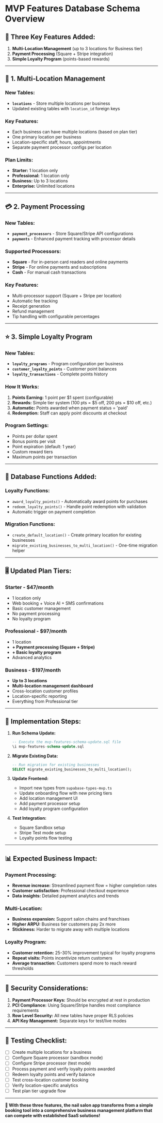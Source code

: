 # MVP Features Database Schema Overview

## 🎯 **Three Key Features Added:**
1. **Multi-Location Management** (up to 3 locations for Business tier)
2. **Payment Processing** (Square + Stripe integration)
3. **Simple Loyalty Program** (points-based rewards)

---

## 🏢 **1. Multi-Location Management**

### New Tables:
- **`locations`** - Store multiple locations per business
- Updated existing tables with `location_id` foreign keys

### Key Features:
- Each business can have multiple locations (based on plan tier)
- One primary location per business
- Location-specific staff, hours, appointments
- Separate payment processor configs per location

### Plan Limits:
- **Starter:** 1 location only
- **Professional:** 1 location only  
- **Business:** Up to 3 locations
- **Enterprise:** Unlimited locations

---

## 💳 **2. Payment Processing**

### New Tables:
- **`payment_processors`** - Store Square/Stripe API configurations
- **`payments`** - Enhanced payment tracking with processor details

### Supported Processors:
- **Square** - For in-person card readers and online payments
- **Stripe** - For online payments and subscriptions
- **Cash** - For manual cash transactions

### Key Features:
- Multi-processor support (Square + Stripe per location)
- Automatic fee tracking
- Receipt generation
- Refund management
- Tip handling with configurable percentages

---

## ⭐ **3. Simple Loyalty Program**

### New Tables:
- **`loyalty_programs`** - Program configuration per business
- **`customer_loyalty_points`** - Customer point balances
- **`loyalty_transactions`** - Complete points history

### How It Works:
1. **Points Earning:** 1 point per $1 spent (configurable)
2. **Rewards:** Simple tier system (100 pts = $5 off, 200 pts = $10 off, etc.)
3. **Automatic:** Points awarded when payment status = 'paid'
4. **Redemption:** Staff can apply point discounts at checkout

### Program Settings:
- Points per dollar spent
- Bonus points per visit
- Point expiration (default: 1 year)
- Custom reward tiers
- Maximum points per transaction

---

## 🔄 **Database Functions Added:**

### Loyalty Functions:
- `award_loyalty_points()` - Automatically award points for purchases
- `redeem_loyalty_points()` - Handle point redemption with validation
- Automatic trigger on payment completion

### Migration Functions:
- `create_default_location()` - Create primary location for existing businesses
- `migrate_existing_businesses_to_multi_location()` - One-time migration helper

---

## 🎚️ **Updated Plan Tiers:**

### **Starter - $47/month**
- 1 location only
- Web booking + Voice AI + SMS confirmations
- Basic customer management
- No payment processing
- No loyalty program

### **Professional - $97/month**
- 1 location
- **+ Payment processing (Square + Stripe)**
- **+ Basic loyalty program**
- Advanced analytics

### **Business - $197/month**
- **Up to 3 locations**
- **Multi-location management dashboard**
- Cross-location customer profiles
- Location-specific reporting
- Everything from Professional tier

---

## 🚀 **Implementation Steps:**

1. **Run Schema Update:**
   ```sql
   -- Execute the mvp-features-schema-update.sql file
   \i mvp-features-schema-update.sql
   ```

2. **Migrate Existing Data:**
   ```sql
   -- Run migration for existing businesses
   SELECT migrate_existing_businesses_to_multi_location();
   ```

3. **Update Frontend:**
   - Import new types from `supabase-types-mvp.ts`
   - Update onboarding flow with new pricing tiers
   - Add location management UI
   - Add payment processor setup
   - Add loyalty program configuration

4. **Test Integration:**
   - Square Sandbox setup
   - Stripe Test mode setup
   - Loyalty points flow testing

---

## 📊 **Expected Business Impact:**

### **Payment Processing:**
- **Revenue increase:** Streamlined payment flow = higher completion rates
- **Customer satisfaction:** Professional checkout experience
- **Data insights:** Detailed payment analytics and trends

### **Multi-Location:**
- **Business expansion:** Support salon chains and franchises  
- **Higher ARPU:** Business tier customers pay 2x more
- **Stickiness:** Harder to migrate away with multiple locations

### **Loyalty Program:**
- **Customer retention:** 25-30% improvement typical for loyalty programs
- **Repeat visits:** Points incentivize return customers
- **Average transaction:** Customers spend more to reach reward thresholds

---

## 🔐 **Security Considerations:**

1. **Payment Processor Keys:** Should be encrypted at rest in production
2. **PCI Compliance:** Using Square/Stripe handles most compliance requirements  
3. **Row Level Security:** All new tables have proper RLS policies
4. **API Key Management:** Separate keys for test/live modes

---

## 🧪 **Testing Checklist:**

- [ ] Create multiple locations for a business
- [ ] Configure Square processor (sandbox mode)
- [ ] Configure Stripe processor (test mode)
- [ ] Process payment and verify loyalty points awarded
- [ ] Redeem loyalty points and verify balance
- [ ] Test cross-location customer booking
- [ ] Verify location-specific analytics
- [ ] Test plan tier upgrade flow

---

**🎉 With these three features, the nail salon app transforms from a simple booking tool into a comprehensive business management platform that can compete with established SaaS solutions!**